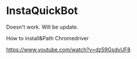 # InstaQuickBot

Doesn't work. Will be update.


How to install&Path Chromedriver

https://www.youtube.com/watch?v=dz59GsdvUF8

